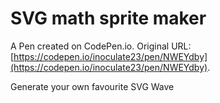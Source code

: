 # SVG math sprite maker

A Pen created on CodePen.io. Original URL: [https://codepen.io/inoculate23/pen/NWEYdby](https://codepen.io/inoculate23/pen/NWEYdby).

Generate your own favourite SVG Wave